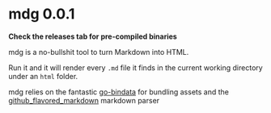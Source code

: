 # mdg 0.0.1

**Check the releases tab for pre-compiled binaries**

mdg is a no-bullshit tool to turn Markdown into HTML.

Run it and it will render every `.md` file it finds in the current working directory under an `html` folder.

mdg relies on the fantastic [go-bindata](https://github.com/jteeuwen/go-bindata) for bundling assets and the [github_flavored_markdown](github.com/shurcooL/github_flavored_markdown) markdown parser

